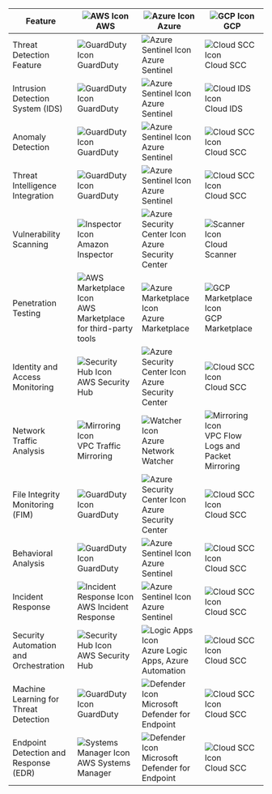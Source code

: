 | Feature                               | ![AWS Icon](https://github.com/simple-icons/simple-icons/blob/develop/icons/amazonaws.svg) AWS | ![Azure Icon](https://github.com/simple-icons/simple-icons/blob/develop/icons/microsoftazure.svg) Azure | ![GCP Icon](https://github.com/simple-icons/simple-icons/blob/develop/icons/googlecloud.svg) GCP |
|---------------------------------------|-----------------------------------------|----------------------------------------|--------------------------------------------|
| Threat Detection Feature              | ![GuardDuty Icon](https://github.com/simple-icons/simple-icons/blob/develop/icons/aws.svg) GuardDuty | ![Azure Sentinel Icon](https://github.com/simple-icons/simple-icons/blob/develop/icons/microsoftazure.svg) Azure Sentinel | ![Cloud SCC Icon](https://github.com/simple-icons/simple-icons/blob/develop/icons/googlecloud.svg) Cloud SCC |
| Intrusion Detection System (IDS)      | ![GuardDuty Icon](https://github.com/simple-icons/simple-icons/blob/develop/icons/aws.svg) GuardDuty | ![Azure Sentinel Icon](https://github.com/simple-icons/simple-icons/blob/develop/icons/microsoftazure.svg) Azure Sentinel | ![Cloud IDS Icon](https://github.com/simple-icons/simple-icons/blob/develop/icons/googlecloud.svg) Cloud IDS |
| Anomaly Detection                     | ![GuardDuty Icon](https://github.com/simple-icons/simple-icons/blob/develop/icons/aws.svg) GuardDuty | ![Azure Sentinel Icon](https://github.com/simple-icons/simple-icons/blob/develop/icons/microsoftazure.svg) Azure Sentinel | ![Cloud SCC Icon](https://github.com/simple-icons/simple-icons/blob/develop/icons/googlecloud.svg) Cloud SCC |
| Threat Intelligence Integration       | ![GuardDuty Icon](https://github.com/simple-icons/simple-icons/blob/develop/icons/aws.svg) GuardDuty | ![Azure Sentinel Icon](https://github.com/simple-icons/simple-icons/blob/develop/icons/microsoftazure.svg) Azure Sentinel | ![Cloud SCC Icon](https://github.com/simple-icons/simple-icons/blob/develop/icons/googlecloud.svg) Cloud SCC |
| Vulnerability Scanning                | ![Inspector Icon](https://github.com/simple-icons/simple-icons/blob/develop/icons/amazonaws.svg) Amazon Inspector | ![Azure Security Center Icon](https://github.com/simple-icons/simple-icons/blob/develop/icons/microsoftazure.svg) Azure Security Center | ![Scanner Icon](https://github.com/simple-icons/simple-icons/blob/develop/icons/googlecloud.svg) Cloud Scanner |
| Penetration Testing                   | ![AWS Marketplace Icon](https://github.com/simple-icons/simple-icons/blob/develop/icons/amazonaws.svg) AWS Marketplace for third-party tools | ![Azure Marketplace Icon](https://github.com/simple-icons/simple-icons/blob/develop/icons/microsoftazure.svg) Azure Marketplace | ![GCP Marketplace Icon](https://github.com/simple-icons/simple-icons/blob/develop/icons/googlecloud.svg) GCP Marketplace |
| Identity and Access Monitoring        | ![Security Hub Icon](https://github.com/simple-icons/simple-icons/blob/develop/icons/amazonaws.svg) AWS Security Hub | ![Azure Security Center Icon](https://github.com/simple-icons/simple-icons/blob/develop/icons/microsoftazure.svg) Azure Security Center | ![Cloud SCC Icon](https://github.com/simple-icons/simple-icons/blob/develop/icons/googlecloud.svg) Cloud SCC |
| Network Traffic Analysis              | ![Mirroring Icon](https://github.com/simple-icons/simple-icons/blob/develop/icons/amazonaws.svg) VPC Traffic Mirroring | ![Watcher Icon](https://github.com/simple-icons/simple-icons/blob/develop/icons/microsoftazure.svg) Azure Network Watcher | ![Mirroring Icon](https://github.com/simple-icons/simple-icons/blob/develop/icons/googlecloud.svg) VPC Flow Logs and Packet Mirroring |
| File Integrity Monitoring (FIM)      | ![GuardDuty Icon](https://github.com/simple-icons/simple-icons/blob/develop/icons/amazonaws.svg) GuardDuty | ![Azure Security Center Icon](https://github.com/simple-icons/simple-icons/blob/develop/icons/microsoftazure.svg) Azure Security Center | ![Cloud SCC Icon](https://github.com/simple-icons/simple-icons/blob/develop/icons/googlecloud.svg) Cloud SCC |
| Behavioral Analysis                   | ![GuardDuty Icon](https://github.com/simple-icons/simple-icons/blob/develop/icons/amazonaws.svg) GuardDuty | ![Azure Sentinel Icon](https://github.com/simple-icons/simple-icons/blob/develop/icons/microsoftazure.svg) Azure Sentinel | ![Cloud SCC Icon](https://github.com/simple-icons/simple-icons/blob/develop/icons/googlecloud.svg) Cloud SCC |
| Incident Response                     | ![Incident Response Icon](https://github.com/simple-icons/simple-icons/blob/develop/icons/amazonaws.svg) AWS Incident Response | ![Azure Sentinel Icon](https://github.com/simple-icons/simple-icons/blob/develop/icons/microsoftazure.svg) Azure Sentinel | ![Cloud SCC Icon](https://github.com/simple-icons/simple-icons/blob/develop/icons/googlecloud.svg) Cloud SCC |
| Security Automation and Orchestration | ![Security Hub Icon](https://github.com/simple-icons/simple-icons/blob/develop/icons/amazonaws.svg) AWS Security Hub | ![Logic Apps Icon](https://github.com/simple-icons/simple-icons/blob/develop/icons/microsoftazure.svg) Azure Logic Apps, Azure Automation | ![Cloud SCC Icon](https://github.com/simple-icons/simple-icons/blob/develop/icons/googlecloud.svg) Cloud SCC |
| Machine Learning for Threat Detection | ![GuardDuty Icon](https://github.com/simple-icons/simple-icons/blob/develop/icons/amazonaws.svg) GuardDuty | ![Defender Icon](https://github.com/simple-icons/simple-icons/blob/develop/icons/microsoftazure.svg) Microsoft Defender for Endpoint | ![Cloud SCC Icon](https://github.com/simple-icons/simple-icons/blob/develop/icons/googlecloud.svg) Cloud SCC |
| Endpoint Detection and Response (EDR) | ![Systems Manager Icon](https://github.com/simple-icons/simple-icons/blob/develop/icons/amazonaws.svg) AWS Systems Manager | ![Defender Icon](https://github.com/simple-icons/simple-icons/blob/develop/icons/microsoftazure.svg) Microsoft Defender for Endpoint | ![Cloud SCC Icon](https://github.com/simple-icons/simple-icons/blob/develop/icons/googlecloud.svg) Cloud SCC |

